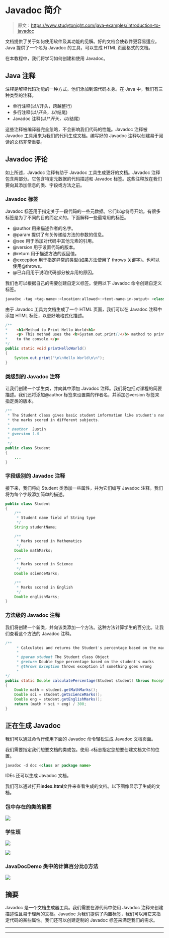 # Javadoc 简介

> 原文：<https://www.studytonight.com/java-examples/introduction-to-javadoc>

文档提供了关于如何使用软件及其功能的见解。好的文档会使软件更容易适应。Java 提供了一个名为 Javadoc 的工具，可以生成 HTML 页面格式的文档。

在本教程中，我们将学习如何创建和使用 Javadoc。

## Java 注释

注释是解释代码功能的一种方式。他们添加到源代码本身。在 Java 中，我们有三种类型的注释。

*   单行注释(以//开头，跨越整行)
*   多行注释(以/*开头，以*/结尾)
*   Javadoc 注释(以/**开头，以*/结尾)

这些注释被编译器完全忽略，不会影响我们代码的性能。Javadoc 注释被 Javadoc 工具用来为我们的代码生成文档。编写好的 Javadoc 注释以创建易于阅读的文档非常重要。

## Javadoc 评论

如上所述，Javadoc 注释有助于 Javadoc 工具生成更好的文档。Javadoc 注释包含两部分。它包含特定元数据的代码描述和 Javadoc 标签。这些注释放在我们要向其添加信息的类、字段或方法之前。

### Javadoc 标签

Javadoc 标签用于指定关于一段代码的一些元数据。它们以@符号开始。有很多标签是为了不同的目的而定义的。下面解释一些最常用的标签。

*   @author 用来描述作者的名字。
*   @param 提供了有关传递给方法的参数的信息。
*   @see 用于添加对代码中其他元素的引用。
*   @version 用于设置代码的版本。
*   @return 用于描述方法的返回值。
*   @exception 用于指定异常的类型(如果方法使用了 throws 关键字)。也可以使用@throws。
*   @已弃用用于说明代码部分被弃用的原因。

我们也可以根据自己的需要创建自定义标签。使用以下 Javadoc 命令创建自定义标签。

```java
javadoc -tag <tag-name>:<location:allowed>:<text-name-in-output> <class-location>
```

由于 Javadoc 工具为文档生成了一个 HTML 页面，我们可以在 Javadoc 注释中添加 HTML 标签，以更好地格式化描述。

```java
/**
*    <h1>Method to Print Hello World<h1>
*    <p> This method uses the <b>System.out.print()</b> method to print Hello World 
*    to the console.</p>
*/
public static void printHelloWorld()
{
    System.out.print("\n\nHello World\n\n");
}
```

### 类级别的 Javadoc 注释

让我们创建一个学生类，并向其中添加 Javadoc 注释。我们将包括对课程的简要描述。我们还将添加@author 标签来设置类的作者名，并添加@version 标签来指定类的版本。

```java
/**
 * The Student class gives basic student information like student's name, and 
 * the marks scored in different subjects.
 * 
 * @author 	Justin
 * @version 1.0
 *
 */
public class Student
{
    ...
}
```

### 字段级别的 Javadoc 注释

接下来，我们将向 Student 类添加一些属性，并为它们编写 Javadoc 注释。我们将为每个字段添加简单的描述。

```java
public class Student
{
	/**
	 * Student name field of String type
	 */
	String studentName;

	/**
	 * Marks scored in Mathematics
	 */
	Double mathMarks;

	/**
	 * Marks scored in Science
	 */	
	Double scienceMarks;

	/**
	 * Marks scored in English
	 */
	Double englishMarks;
}
```

### 方法级的 Javadoc 注释

我们将创建一个新类，并向该类添加一个方法。这种方法计算学生的百分比。让我们查看这个方法的 Javadoc 注释。

```java
/**
	 * Calculates and returns the Student's percentage based on the marks in three subjects
	 * 
	 * @param student The Student class Object
	 * @return Double type percentage based on the student's marks
	 * @throws Exception throws exception if something goes wrong
	 *
*/
public static Double calculatePercentage(Student student) throws Exception
{
	Double math = student.getMathMarks();
	Double sci = student.getScienceMarks();
	Double eng = student.getEnglishMarks();
	return (math + sci + eng) / 300;
}
```

## 正在生成 Javadoc

我们可以通过命令行使用下面的 Javadoc 命令轻松生成 Javadoc 文档页面。

我们需要指定我们想要文档的类或包。使用`-d`标志指定您想要创建文档文件的位置。

```java
javadoc -d doc <class or package name>
```

IDEs 还可以生成 Javadoc 文档。

我们可以通过打开**index.html**文件来查看生成的文档。以下图像显示了生成的文档。

### 包中存在的类的摘要

![](img/04b809ca972ddc8cb15c7bad96354667.png)

### 学生班

![](img/1c950a60bcbbb862309b676344538a5e.png)

![](img/569c5a60f24a6e8f6134c44513cadec6.png)

### JavaDocDemo 类中的计算百分比()方法

![](img/f9c7c0fc4ef05c769260f73db836126a.png)

## 摘要

Javadoc 是一个文档生成器工具。我们需要在源代码中使用 Javadoc 注释来创建描述性且易于理解的文档。Javadoc 为我们提供了内置标签，我们可以用它来指定代码的某些属性。我们还可以创建定制的 Javadoc 标签来满足我们的需求。

* * *

* * *